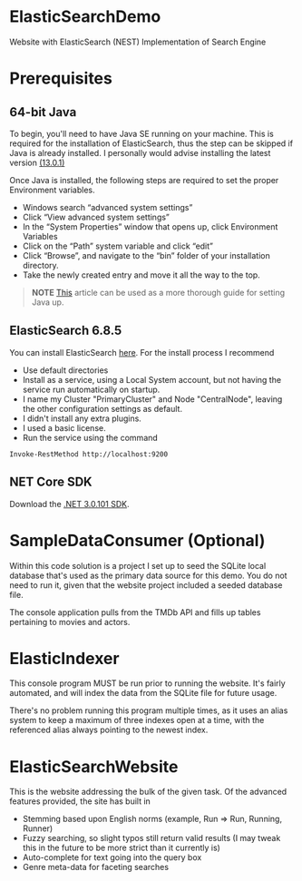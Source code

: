 # ElasticSearchDemo
 Website with ElasticSearch (NEST) Implementation of Search Engine

# Prerequisites

## 64-bit Java

To begin, you'll need to have Java SE running on your machine. This is required for the installation of ElasticSearch, thus the step can be skipped if Java is already installed. I personally would advise installing the latest version [(13.0.1)](https://www.oracle.com/technetwork/java/javase/downloads/jdk13-downloads-5672538.html)

Once Java is installed, the following steps are required to set the proper Environment variables.

 - Windows search “advanced system settings”
 - Click “View advanced system settings”
 - In the “System Properties” window that opens up, click Environment Variables
 - Click on the “Path” system variable and click “edit”
 - Click “Browse”, and navigate to the “bin” folder of your installation directory.
 - Take the newly created entry and move it all the way to the top.

> **NOTE** [This](https://www3.ntu.edu.sg/home/ehchua/programming/howto/JDK_Howto.html) article can be used as a more thorough guide for setting Java up.

## ElasticSearch 6.8.5

You can install ElasticSearch [here](https://www.elastic.co/downloads/past-releases/elasticsearch-6-8-5). For the install process I recommend

 - Use default directories
 - Install as a service, using a Local System account, but not having the service run automatically on startup.
 - I name my Cluster "PrimaryCluster" and Node "CentralNode", leaving the other configuration settings as default.
 - I didn't install any extra plugins.
 - I used a basic license.
 - Run the service using the command 
 
 ```
 Invoke-RestMethod http://localhost:9200
 ```
 
 ## NET Core SDK
 
 Download the [.NET 3.0.101 SDK](https://dotnet.microsoft.com/download/dotnet-core/3.0).
 
 # SampleDataConsumer (Optional)
 
 Within this code solution is a project I set up to seed the SQLite local database that's used as the primary data source for this demo. You do not need to run it, given that the website project included a seeded database file.
 
 The console application pulls from the TMDb API and fills up tables pertaining to movies and actors.
 
 # ElasticIndexer
 
 This console program MUST be run prior to running the website. It's fairly automated, and will index the data from the SQLite file for future usage. 
 
 There's no problem running this program multiple times, as it uses an alias system to keep a maximum of three indexes open at a time, with the referenced alias always pointing to the newest index.
 
 # ElasticSearchWebsite
 
 This is the website addressing the bulk of the given task. Of the advanced features provided, the site has built in
 
 - Stemming based upon English norms (example, Run => Run, Running, Runner)
 - Fuzzy searching, so slight typos still return valid results (I may tweak this in the future to be more strict than it currently is)
 - Auto-complete for text going into the query box
 - Genre meta-data for faceting searches